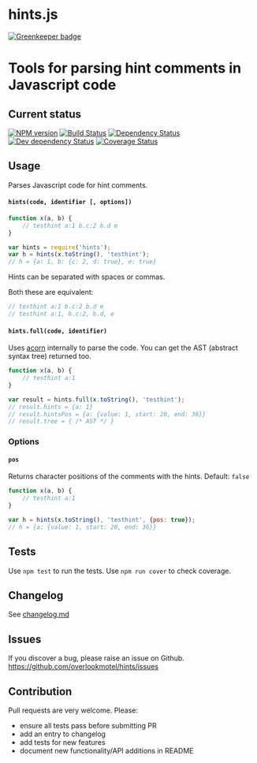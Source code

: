 # hints.js

[![Greenkeeper badge](https://badges.greenkeeper.io/overlookmotel/hints.svg)](https://greenkeeper.io/)

# Tools for parsing hint comments in Javascript code

## Current status

[![NPM version](https://img.shields.io/npm/v/hints.svg)](https://www.npmjs.com/package/hints)
[![Build Status](https://img.shields.io/travis/overlookmotel/hints/master.svg)](http://travis-ci.org/overlookmotel/hints)
[![Dependency Status](https://img.shields.io/david/overlookmotel/hints.svg)](https://david-dm.org/overlookmotel/hints)
[![Dev dependency Status](https://img.shields.io/david/dev/overlookmotel/hints.svg)](https://david-dm.org/overlookmotel/hints)
[![Coverage Status](https://img.shields.io/coveralls/overlookmotel/hints/master.svg)](https://coveralls.io/r/overlookmotel/hints)

## Usage

Parses Javascript code for hint comments.

#### `hints(code, identifier [, options])`

```js
function x(a, b) {
    // testhint a:1 b.c:2 b.d e
}

var hints = require('hints');
var h = hints(x.toString(), 'testhint');
// h = {a: 1, b: {c: 2, d: true}, e: true}
```

Hints can be separated with spaces or commas.

Both these are equivalent:

```js
// testhint a:1 b.c:2 b.d e
// testhint a:1, b.c:2, b.d, e
```

#### `hints.full(code, identifier)`

Uses [acorn](https://www.npmjs.com/package/acorn) internally to parse the code. You can get the AST (abstract syntax tree) returned too.

```js
function x(a, b) {
    // testhint a:1
}

var result = hints.full(x.toString(), 'testhint');
// result.hints = {a: 1}
// result.hintsPos = {a: {value: 1, start: 20, end: 36}}
// result.tree = { /* AST */ }
```

### Options

#### `pos`

Returns character positions of the comments with the hints.
Default: `false`

```js
function x(a, b) {
    // testhint a:1
}

var h = hints(x.toString(), 'testhint', {pos: true});
// h = {a: {value: 1, start: 20, end: 36}}
```

## Tests

Use `npm test` to run the tests. Use `npm run cover` to check coverage.

## Changelog

See [changelog.md](https://github.com/overlookmotel/hints/blob/master/changelog.md)

## Issues

If you discover a bug, please raise an issue on Github. https://github.com/overlookmotel/hints/issues

## Contribution

Pull requests are very welcome. Please:

* ensure all tests pass before submitting PR
* add an entry to changelog
* add tests for new features
* document new functionality/API additions in README
